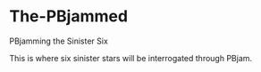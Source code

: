 # The-PBjammed
PBjamming the Sinister Six

This is where six sinister stars will be interrogated through PBjam.
